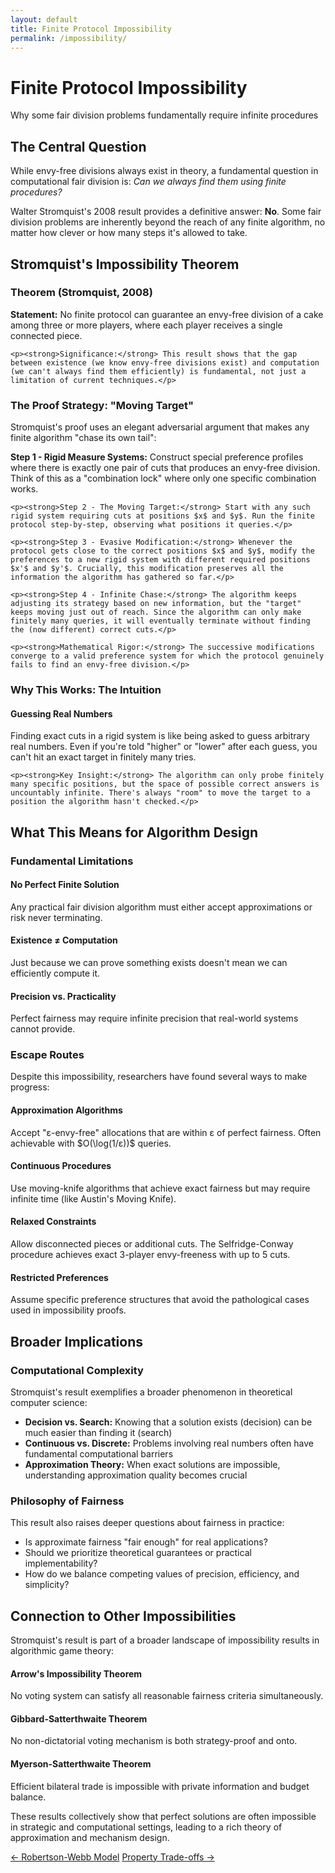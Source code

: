 ```yaml
---
layout: default
title: Finite Protocol Impossibility
permalink: /impossibility/
---
```


<div class="page-header">
  <h1 class="page-title">Finite Protocol Impossibility</h1>
  <p class="page-description">Why some fair division problems fundamentally require infinite procedures</p>
</div>

<div class="content-block">
  <h2>The Central Question</h2>
  <p>While envy-free divisions always exist in theory, a fundamental question in computational fair division is: <em>Can we always find them using finite procedures?</em></p>
  <p>Walter Stromquist's 2008 result provides a definitive answer: <strong>No</strong>. Some fair division problems are inherently beyond the reach of any finite algorithm, no matter how clever or how many steps it's allowed to take.</p>
</div>

<div class="content-block">
  <h2>Stromquist's Impossibility Theorem</h2>

  <div class="theorem-box">
    <h3>Theorem (Stromquist, 2008)</h3>
    <p><strong>Statement:</strong> No finite protocol can guarantee an envy-free division of a cake among three or more players, where each player receives a single connected piece.</p>

    <p><strong>Significance:</strong> This result shows that the gap between existence (we know envy-free divisions exist) and computation (we can't always find them efficiently) is fundamental, not just a limitation of current techniques.</p>
  </div>

<h3>The Proof Strategy: "Moving Target"</h3>
  <p>Stromquist's proof uses an elegant adversarial argument that makes any finite algorithm "chase its own tail":</p>

  <div class="proof-sketch">
    <p><strong>Step 1 - Rigid Measure Systems:</strong> Construct special preference profiles where there is exactly one pair of cuts that produces an envy-free division. Think of this as a "combination lock" where only one specific combination works.</p>

    <p><strong>Step 2 - The Moving Target:</strong> Start with any such rigid system requiring cuts at positions $x$ and $y$. Run the finite protocol step-by-step, observing what positions it queries.</p>
    
    <p><strong>Step 3 - Evasive Modification:</strong> Whenever the protocol gets close to the correct positions $x$ and $y$, modify the preferences to a new rigid system with different required positions $x'$ and $y'$. Crucially, this modification preserves all the information the algorithm has gathered so far.</p>
    
    <p><strong>Step 4 - Infinite Chase:</strong> The algorithm keeps adjusting its strategy based on new information, but the "target" keeps moving just out of reach. Since the algorithm can only make finitely many queries, it will eventually terminate without finding the (now different) correct cuts.</p>
    
    <p><strong>Mathematical Rigor:</strong> The successive modifications converge to a valid preference system for which the protocol genuinely fails to find an envy-free division.</p>
  </div>

<h3>Why This Works: The Intuition</h3>
  <div class="concept-box">
    <h4>Guessing Real Numbers</h4>
    <p>Finding exact cuts in a rigid system is like being asked to guess arbitrary real numbers. Even if you're told "higher" or "lower" after each guess, you can't hit an exact target in finitely many tries.</p>

    <p><strong>Key Insight:</strong> The algorithm can only probe finitely many specific positions, but the space of possible correct answers is uncountably infinite. There's always "room" to move the target to a position the algorithm hasn't checked.</p>
  </div>
</div>

<div class="content-block">
  <h2>What This Means for Algorithm Design</h2>

<h3>Fundamental Limitations</h3>
  <div class="implications-grid">
    <div class="implication-item">
      <h4>No Perfect Finite Solution</h4>
      <p>Any practical fair division algorithm must either accept approximations or risk never terminating.</p>
    </div>
    <div class="implication-item">
      <h4>Existence ≠ Computation</h4>
      <p>Just because we can prove something exists doesn't mean we can efficiently compute it.</p>
    </div>
    <div class="implication-item">
      <h4>Precision vs. Practicality</h4>
      <p>Perfect fairness may require infinite precision that real-world systems cannot provide.</p>
    </div>
  </div>

<h3>Escape Routes</h3>
  <p>Despite this impossibility, researchers have found several ways to make progress:</p>

  <div class="approach-grid">
    <div class="approach-item">
      <h4>Approximation Algorithms</h4>
      <p>Accept "ε-envy-free" allocations that are within ε of perfect fairness. Often achievable with $O(\log(1/ε))$ queries.</p>
    </div>
    <div class="approach-item">
      <h4>Continuous Procedures</h4>
      <p>Use moving-knife algorithms that achieve exact fairness but may require infinite time (like Austin's Moving Knife).</p>
    </div>
    <div class="approach-item">
      <h4>Relaxed Constraints</h4>
      <p>Allow disconnected pieces or additional cuts. The Selfridge-Conway procedure achieves exact 3-player envy-freeness with up to 5 cuts.</p>
    </div>
    <div class="approach-item">
      <h4>Restricted Preferences</h4>
      <p>Assume specific preference structures that avoid the pathological cases used in impossibility proofs.</p>
    </div>
  </div>
</div>

<div class="content-block">
  <h2>Broader Implications</h2>

<h3>Computational Complexity</h3>
  <p>Stromquist's result exemplifies a broader phenomenon in theoretical computer science:</p>
  <ul>
    <li><strong>Decision vs. Search:</strong> Knowing that a solution exists (decision) can be much easier than finding it (search)</li>
    <li><strong>Continuous vs. Discrete:</strong> Problems involving real numbers often have fundamental computational barriers</li>
    <li><strong>Approximation Theory:</strong> When exact solutions are impossible, understanding approximation quality becomes crucial</li>
  </ul>

<h3>Philosophy of Fairness</h3>
  <p>This result also raises deeper questions about fairness in practice:</p>
  <ul>
    <li>Is approximate fairness "fair enough" for real applications?</li>
    <li>Should we prioritize theoretical guarantees or practical implementability?</li>
    <li>How do we balance competing values of precision, efficiency, and simplicity?</li>
  </ul>
</div>

<div class="content-block">
  <h2>Connection to Other Impossibilities</h2>
  <p>Stromquist's result is part of a broader landscape of impossibility results in algorithmic game theory:</p>

  <div class="connection-grid">
    <div class="connection-item">
      <h4>Arrow's Impossibility Theorem</h4>
      <p>No voting system can satisfy all reasonable fairness criteria simultaneously.</p>
    </div>
    <div class="connection-item">
      <h4>Gibbard-Satterthwaite Theorem</h4>
      <p>No non-dictatorial voting mechanism is both strategy-proof and onto.</p>
    </div>
    <div class="connection-item">
      <h4>Myerson-Satterthwaite Theorem</h4>
      <p>Efficient bilateral trade is impossible with private information and budget balance.</p>
    </div>
  </div>

  <p>These results collectively show that perfect solutions are often impossible in strategic and computational settings, leading to a rich theory of approximation and mechanism design.</p>
</div>

<footer class="algorithm-navigation">
  <a href="{{ '/robertson-webb-query-model/' | relative_url }}" class="nav-button secondary">← Robertson-Webb Model</a>
  <a href="{{ '/tradeoffs/' | relative_url }}" class="nav-button primary">Property Trade-offs →</a>
</footer>